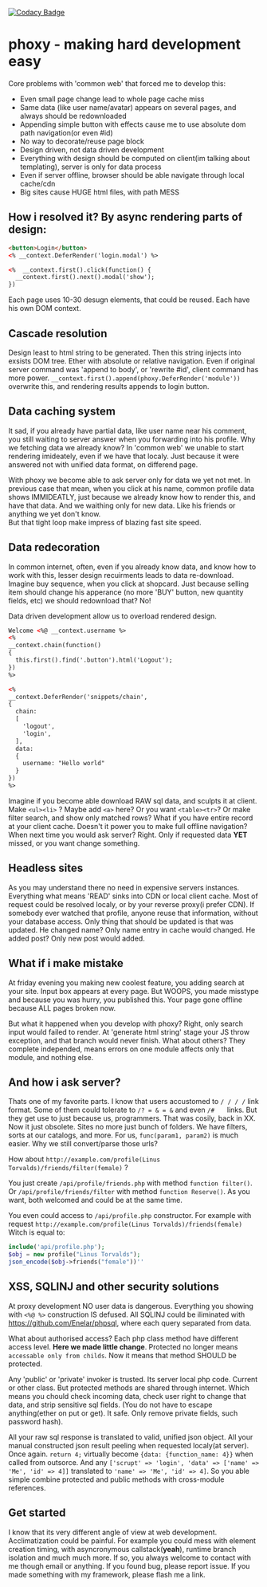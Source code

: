 [![Codacy Badge](https://www.codacy.com/project/badge/9acde29aed7e4accb8bd302520fb4608)](https://www.codacy.com/app/enelar/phoxy)

phoxy - making hard development easy
=====
Core problems with 'common web' that forced me to develop this:
<ul>
  <li>Even small page change lead to whole page cache miss</li>
  <li>Same data (like user name/avatar) appears on several pages, and always should be redownloaded</li>
  <li>Appending simple button with effects cause me to use absolute dom path navigation(or even #id)</li>
  <li>No way to decorate/reuse page block</li>
  <li>Design driven, not data driven development</li>
  <li>Everything with design should be computed on client(im talking about templating), server is only for data process</li>
  <li>Even if server offline, browser should be able navigate through local cache/cdn</li>
  <li>Big sites cause HUGE html files, with path MESS</li>
</ul>

## How i resolved it? By async rendering parts of design:

```html
<button>Login</button>
<% __context.DeferRender('login.modal') %>

<%  __context.first().click(function() {
  __context.first().next().modal('show');
})
```

Each page uses 10-30 desugn elements, that could be reused. Each have his own DOM context.

## Cascade resolution

Design least to html string to be generated. Then this string injects into exsists DOM tree.
Ether with absolute or relative navigation. Even if original server command was 'append to body', or 'rewrite #id', client command has more power. `__context.first().append(phoxy.DeferRender('module'))` overwrite this, and rendering results appends to login button.

## Data caching system

It sad, if you already have partial data, like user name near his comment, you still waiting to server answer when you forwarding into his profile. Why we fetching data we already know? In 'common web' we unable to start rendering imideately, even if we have that localy. Just because it were answered not with unified data format, on differend page.

With phoxy we become able to ask server only for data we yet not met. In previous case that mean, when you click at his name, common profile data shows IMMIDEATLY, just because we already know how to render this, and have that data. And we waithing only for new data. Like his friends or anything we yet don't know.<br>
But that tight loop make impress of blazing fast site speed.

## Data redecoration

In common internet, often, even if you already know data, and know how to work with this, lesser design recuirments leads to data re-download. Imagine buy sequence, when you click at shopcard. Just because selling item should change his apperance (no more 'BUY' button, new quantity fields, etc) we should redownload that? No!

Data driven development allow us to overload rendered design.

```html
Welcome <%@ __context.username %>
<%
__context.chain(function()
{
  this.first().find('.button').html('Logout');
})
%>
```

```html
<%
__context.DeferRender('snippets/chain',
{
  chain:
  [
    'logout',
    'login',
  ],
  data:
  {
    username: "Hello world"
  }
})
%>
```

Imagine if you become able download RAW sql data, and sculpts it at client. Make `<ul><li>` ? Maybe add `<a>` here? Or you want `<table><tr>`? Or make filter search, and show only matched rows?
What if you have entire record at your client cache. Doesn't it power you to make full offline navigation?
When next time you would ask server? Right. Only if requested data <b>YET</b> missed, or you want change something.

## Headless sites

As you may understand there no need in expensive servers instances. Everything what means 'READ' sinks into CDN or local client cache. Most of request could be resolved localy, or by your reverse proxy(i prefer CDN).
If somebody ever watched that profile, anyone reuse that information, without your database access. Only thing that should be updated is that was updated. He changed name? Only name entry in cache would changed. He added post? Only new post would added.

## What if i make mistake

At friday evening you making new coolest feature, you adding search at your site. Input box appears at every page. But WOOPS, you made misstype and because you was hurry, you published this. Your page gone offline because ALL pages broken now.

But what it happened when you develop with phoxy? Right, only search input would failed to render. At 'generate html string' stage your JS throw exception, and that branch would never finish. What about others? They complete independed, means errors on one module affects only that module, and nothing else.

## And how i ask server?

Thats one of my favorite parts. I know that users accustomed to `/ / / /` link format. Some of them could tolerate to `/? = & = &` and even `/#   ` links. But they get use to just because us, programmers. That was cosily, back in XX. Now it just obsolete. Sites no more just bunch of folders. We have filters, sorts at our catalogs, and more.
For us, `func(param1, param2)` is much easier. Why we still convert/parse those urls?

How about `http://example.com/profile(Linus Torvalds)/friends/filter(female)` ?

You just create `/api/profile/friends.php` with method `function filter()`.
Or `/api/profile/friends/filter` with method `function Reserve()`.
As you want, both welcomed and could be at the same time.

You even could access to `/api/profile.php` constructor.
For example with request `http://example.com/profile(Linus Torvalds)/friends(female)`
Witch is equal to:
```php
include('api/profile.php');
$obj = new profile("Linus Torvalds");
json_encode($obj->friends("female"))''

```

## XSS, SQLINJ and other security solutions

At proxy development NO user data is dangerous. Everything you showing with `<%@ %>` construction IS defused.
All SQLINJ could be iliminated with https://github.com/Enelar/phpsql, where each query separated from data.

What about authorised access?
Each php class method have different access level. <b>Here we made little change</b>.
Protected no longer means `accessable only from childs`. Now it means that method SHOULD be protected.

Any 'public' or 'private' invoker is trusted. Its server local php code. Current or other class. But protected methods are shared through internet. Which means you chould check incoming data, check user right to change that data, and strip sensitive sql fields. (You do not have to escape anything(ether on put or get). It safe. Only remove private fields, such password hash).

All your raw sql response is translated to valid, unified json object. All your manual constructed json result peeling when requested localy(at server). Once again. `return 4;` virtually become `{data: {function_name: 4}}` when called from outsorce. And any `['scrupt' => 'login', 'data' => ['name' => 'Me', 'id' => 4]]` translated to `'name' => 'Me', 'id' => 4]`. So you able simple combine protected and public methods with cross-module references.


## Get started

I know that its very different angle of view at web development. Acclimatization could be painful.
For example you could mess with element creation timing, with asyncronymous callstack(<b>yeah</b>), runtime branch isolation and much much more.
If so, you always welcome to contact with me though email or anything. If you found bug, please report issue. If you made something with my framework, please flash me a link.